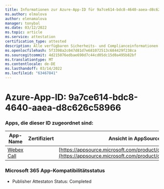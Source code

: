 ```yaml
---
title: Informationen zur Azure-App-ID für 9a7ce614-bdc8-4640-aaea-d8c626c58966
ms.author: elmalova
author: elenamalova
manager: tonybal
ms.date: 03/12/2022
ms.topic: article
ms.service: attestation
certification_type: attested
description: Alle verfügbaren Sicherheits- und Complianceinformationen für 9a7ce614-bdc8-4640-aaea-d8c626c58966.
ms.openlocfilehash: 5f3398a2c047d81d7e681072513c684429f238ca
ms.sourcegitcommit: 4d215076edbae690d7c44cd05dc15d0a495b82bf
ms.translationtype: MT
ms.contentlocale: de-DE
ms.lasthandoff: 03/14/2022
ms.locfileid: "63467841"
---
```

# <a name="azure-app-id-9a7ce614-bdc8-4640-aaea-d8c626c58966"></a>Azure-App-ID: 9a7ce614-bdc8-4640-aaea-d8c626c58966


### <a name="apps-associated-with-this-id"></a>Apps, die dieser ID zugeordnet sind:
| **App-Name** | **Zertifiziert** | **Ansicht in AppSource** |
|--------------|---------------|-----------------------|
| [Webex Call](../forward/WA200001495) |  | [https://appsource.microsoft.com/product/office/WA200001495](https://appsource.microsoft.com/product/office/WA200001495) |

### <a name="microsoft-365-app-compliance-status"></a>Microsoft 365 App-Kompatibilitätsstatus
- Publisher Attestaton Status: Completed
